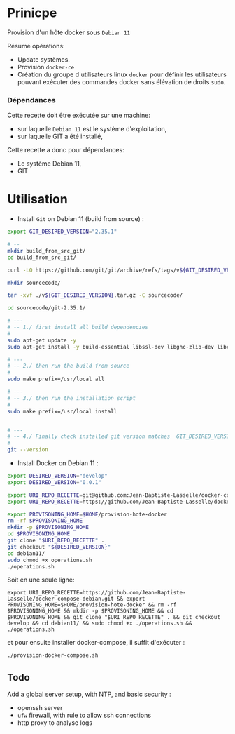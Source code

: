 # Prinicpe

Provision d'un hôte docker sous `Debian 11`

Résumé opérations:

<!-- * Synchronistation serveur NTP. -->
* Update systèmes.
* Provision `docker-ce`
* Création du groupe d'utilisateurs linux `docker` pour définir les utilisateurs pouvant exécuter des commandes docker sans élévation de droits `sudo`.


### Dépendances

Cette recette doit être exécutée sur une machine:
* sur laquelle `Debian 11` est le système d'exploitation,
* sur laquelle GIT a été installé,
<!-- * sur laquelle le système `Debian 11` a été synchronisé sur un serveur NTP -->


Cette recette a donc pour dépendances:

* Le système Debian 11,
* GIT
<!-- * un serveur NTP -->


# Utilisation

* Install `Git` on Debian 11 (build from source) :

```bash
export GIT_DESIRED_VERSION="2.35.1"

# --
mkdir build_from_src_git/
cd build_from_src_git/

curl -LO https://github.com/git/git/archive/refs/tags/v${GIT_DESIRED_VERSION}.tar.gz

mkdir sourcecode/

tar -xvf ./v${GIT_DESIRED_VERSION}.tar.gz -C sourcecode/

cd sourcecode/git-2.35.1/

# ---
# -- 1./ first install all build dependencies
#
sudo apt-get update -y
sudo apt-get install -y build-essential libssl-dev libghc-zlib-dev libcurl4-gnutls-dev libexpat1-dev gettext unzip

# ---
# -- 2./ then run the build from source
#
sudo make prefix=/usr/local all

# ---
# -- 3./ then run the installation script
#
sudo make prefix=/usr/local install


# ---
# -- 4./ Finally check installed git version matches  GIT_DESIRED_VERSION
#
git --version
```

* Install Docker on Debian 11 :

```bash
export DESIRED_VERSION="develop"
export DESIRED_VERSION="0.0.1"

export URI_REPO_RECETTE=git@github.com:Jean-Baptiste-Lasselle/docker-compose-debian.git
export URI_REPO_RECETTE=https://github.com/Jean-Baptiste-Lasselle/docker-compose-debian.git

export PROVISONING_HOME=$HOME/provision-hote-docker
rm -rf $PROVISONING_HOME
mkdir -p $PROVISONING_HOME
cd $PROVISONING_HOME
git clone "$URI_REPO_RECETTE" .
git checkout "${DESIRED_VERSION}"
cd debian11/
sudo chmod +x operations.sh
./operations.sh
```

Soit en une seule ligne:

```
export URI_REPO_RECETTE=https://github.com/Jean-Baptiste-Lasselle/docker-compose-debian.git && export PROVISONING_HOME=$HOME/provision-hote-docker && rm -rf $PROVISONING_HOME && mkdir -p $PROVISONING_HOME && cd $PROVISONING_HOME && git clone "$URI_REPO_RECETTE" . && git checkout develop && cd debian11/ && sudo chmod +x ./operations.sh && ./operations.sh
```

et pour ensuite installer docker-compose, il suffit d'exécuter :

```bash
./provision-docker-compose.sh
```




## Todo

Add a global server setup, with NTP, and basic security :

* openssh server
* `ufw` firewall, with rule to allow ssh connections
* http proxy to analyse logs
